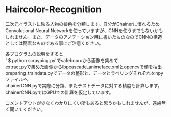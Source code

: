# Haircolor-Recognition
二次元イラストに映る人物の髪色を分類します。自分がChainerに慣れるためConvolutional Neural Networkを使っていますが、CNNを使うまでもないかもしれません。また、データのアノテーション用に書いたものなのでCNNの構造としては簡素なものである事にご注意ください。

各プログラムの説明をすると  
' $ python scrayping.py'でsafebooruから画像を集めて  
extract.pyで集めた画像からlbpcascade_animeface.xmlとopencvで顔を抽出  
preparing_traindata.pyでデータの整形と、データとラベリングそれぞれをnpyファイルへ  
chainerCNN.pyで実際に分類、またテストデータに対する精度も計算します。chainerCNN.pyではGPUでの計算を仮定しています。

コメントアウトが少なくわかりにくい所もあると思うかもしれませんが、遠慮無く聞いてください。
